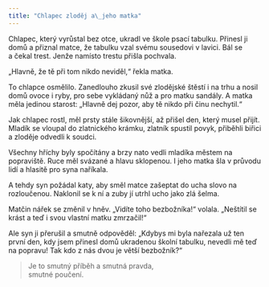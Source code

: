 ```yaml
---
title: "Chlapec zloděj a\_jeho matka"
---
```


  

Chlapec, který vyrůstal bez otce, ukradl ve škole psací tabulku. Přinesl ji domů a přiznal matce, že tabulku vzal svému sousedovi v lavici. Bál se a čekal trest. Jenže namísto trestu přišla pochvala.

„Hlavně, že tě při tom nikdo neviděl,“ řekla matka.

To chlapce osmělilo. Zanedlouho zkusil své zlodějské štěstí i na trhu a nosil domů ovoce i ryby, pro sebe vykládaný nůž a pro matku sandály. A matka měla jedinou starost: „Hlavně dej pozor, aby tě nikdo při činu nechytil.“

Jak chlapec rostl, měl prsty stále šikovnější, až přišel den, který musel přijít. Mladík se vloupal do zlatnického krámku, zlatník spustil povyk, přiběhli biřici a zloděje odvedli k soudci.

Všechny hříchy byly spočítány a brzy nato vedli mladíka městem na popraviště. Ruce měl svázané a hlavu sklopenou. I jeho matka šla v průvodu lidí a hlasitě pro syna naříkala.

A tehdy syn požádal katy, aby směl matce zašeptat do ucha slovo na rozloučenou. Naklonil se k ní a zuby jí utrhl ucho jako zlá šelma.

Matčin nářek se změnil v hněv. „Vidíte toho bezbožníka!“ volala. „Neštítil se krást a teď i svou vlastní matku zmrzačil!“

Ale syn ji přerušil a smutně odpověděl: „Kdybys mi byla nařezala už ten první den, kdy jsem přinesl domů ukradenou školní tabulku, nevedli mě teď na popravu! Tak kdo z nás dvou je větší bezbožník?“

> Je to smutný příběh a smutná pravda,  
> smutné poučení.
